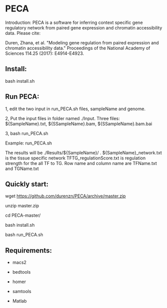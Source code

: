 # PECA

Introduction:
PECA is a software for inferring context specific gene regulatory network from paired gene expression and chromatin accessibility data.
Please cite: 

Duren, Zhana, et al. "Modeling gene regulation from paired expression and chromatin accessibility data." Proceedings of the National Academy of Sciences 114.25 (2017): E4914-E4923.

## Install:

bash install.sh

## Run PECA:

1, edit the two input in run_PECA.sh files, sampleName and genome.

2, Put the input files in folder named ./Input. Three files: ${SampleName}.txt, ${SSampleName}.bam, ${SSampleName}.bam.bai

3, bash run_PECA.sh

Example: run_PECA.sh

The results will be ./Results/${SampleName}/ .
${SampleName}_network.txt is the tissue specific network
TFTG_regulationScore.txt is regulation strength for the all TF to TG. Row name and column name are TFName.txt and TGName.txt

## Quickly start:

wget https://github.com/durenzn/PECA/archive/master.zip

unzip master.zip

cd PECA-master/

bash install.sh

bash run_PECA.sh

## Requirements:

* macs2

* bedtools

* homer

* samtools

* Matlab



